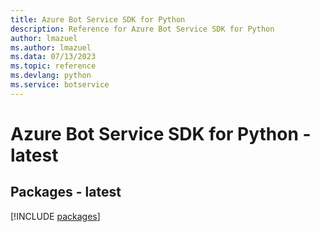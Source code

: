 ```yaml
---
title: Azure Bot Service SDK for Python
description: Reference for Azure Bot Service SDK for Python
author: lmazuel
ms.author: lmazuel
ms.data: 07/13/2023
ms.topic: reference
ms.devlang: python
ms.service: botservice
---
```

# Azure Bot Service SDK for Python - latest
## Packages - latest
[!INCLUDE [packages](bot-service-index.md)]